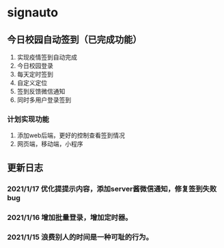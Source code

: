 # signauto

## 今日校园自动签到（已完成功能）
1. 实现疫情签到自动完成 
2. 今日校园登录
3. 每天定时签到
4. 自定义定位
5. 签到反馈微信通知
6. 同时多用户登录签到
### 计划实现功能
1. 添加web后端，更好的控制查看签到情况
2. 网页端，移动端，小程序

## 更新日志
### 2021/1/17 优化提提示内容，添加server酱微信通知，修复签到失败bug
### 2021/1/16 增加批量登录，增加定时器。
### 2021/1/15 浪费别人的时间是一种可耻的行为。